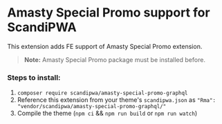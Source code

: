 # Amasty Special Promo support for ScandiPWA

This extension adds FE support of Amasty Special Promo extension.

> **Note:** Amasty Special Promo package must be installed before.

### Steps to install:
1. `composer require scandipwa/amasty-special-promo-graphql`
2. Reference this extension from your theme's `scandipwa.json` as `"Rma": "vendor/scandipwa/amasty-special-promo-graphql/"`
3. Compile the theme (`npm ci` && `npm run build` or `npm run watch`)
